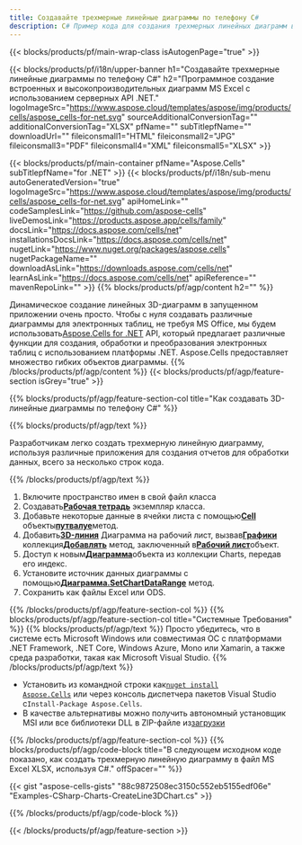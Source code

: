 ```yaml
---
title: Создавайте трехмерные линейные диаграммы по телефону C#
description: C# Пример кода для создания трехмерных линейных диаграмм в Excel с использованием библиотеки .NET. Используйте этот код для создания трехмерной линейной диаграммы в MS Excel в VB.NET, Asp.NET или любом приложении на основе .NET.
---
```

{{< blocks/products/pf/main-wrap-class isAutogenPage="true" >}}

{{< blocks/products/pf/i18n/upper-banner h1="Создавайте трехмерные линейные диаграммы по телефону C#" h2="Программное создание встроенных и высокопроизводительных диаграмм MS Excel с использованием серверных API .NET." logoImageSrc="https://www.aspose.cloud/templates/aspose/img/products/cells/aspose_cells-for-net.svg" sourceAdditionalConversionTag="" additionalConversionTag="XLSX" pfName="" subTitlepfName="" downloadUrl="" fileiconsmall1="HTML" fileiconsmall2="JPG" fileiconsmall3="PDF" fileiconsmall4="XML" fileiconsmall5="XLSX" >}}

{{< blocks/products/pf/main-container pfName="Aspose.Cells" subTitlepfName="for .NET" >}}
{{< blocks/products/pf/i18n/sub-menu autoGeneratedVersion="true" logoImageSrc="https://www.aspose.cloud/templates/aspose/img/products/cells/aspose_cells-for-net.svg" apiHomeLink="" codeSamplesLink="https://github.com/aspose-cells" liveDemosLink="https://products.aspose.app/cells/family" docsLink="https://docs.aspose.com/cells/net" installationsDocsLink="https://docs.aspose.com/cells/net" nugetLink="https://www.nuget.org/packages/aspose.cells" nugetPackageName="" downloadAsLink="https://downloads.aspose.com/cells/net" learnAsLink="https://docs.aspose.com/cells/net" apiReference="" mavenRepoLink="" >}}
{{% blocks/products/pf/agp/content h2="" %}}

Динамическое создание линейных 3D-диаграмм в запущенном приложении очень просто. Чтобы с нуля создавать различные диаграммы для электронных таблиц, не требуя MS Office, мы будем использовать[Aspose.Cells for .NET](https://products.aspose.com/cells/net) API, который предлагает различные функции для создания, обработки и преобразования электронных таблиц с использованием платформы .NET. Aspose.Cells предоставляет множество гибких объектов диаграммы.
{{% /blocks/products/pf/agp/content %}}
{{< blocks/products/pf/agp/feature-section isGrey="true" >}}

{{% blocks/products/pf/agp/feature-section-col title="Как создавать 3D-линейные диаграммы по телефону C#" %}}

{{% blocks/products/pf/agp/text %}}

Разработчикам легко создать трехмерную линейную диаграмму, используя различные приложения для создания отчетов для обработки данных, всего за несколько строк кода.

{{% /blocks/products/pf/agp/text %}}

1. Включите пространство имен в свой файл класса
1.  Создавать[**Рабочая тетрадь**](https://reference.aspose.com/cells/net/aspose.cells/workbook) экземпляр класса.
1.  Добавьте некоторые данные в ячейки листа с помощью[**Cell**](https://reference.aspose.com/cells/net/aspose.cells/cell) объекты[**путвалуе**](https://reference.aspose.com/cells/net/aspose.cells/cell/methods/putvalue/index)метод.
1.  Добавить[**3D-линия**](https://reference.aspose.com/cells/net/aspose.cells.charts/charttype) Диаграмма на рабочий лист, вызвав[**Графики**](https://reference.aspose.com/cells/net/aspose.cells.charts/chartcollection) коллекция[**Добавлять**](https://reference.aspose.com/cells/net/aspose.cells.charts/chartcollection/methods/add) метод, заключенный в[**Рабочий лист**](https://reference.aspose.com/cells/net/aspose.cells/worksheet)объект.
1.  Доступ к новым[**Диаграмма**](https://reference.aspose.com/cells/net/aspose.cells.charts/chart)объекта из коллекции Charts, передав его индекс.
1.  Установите источник данных диаграммы с помощью[**Диаграмма.SetChartDataRange**](https://https://reference.aspose.com/cells/net/aspose.cells.charts/chart/methods/setchartdatarange) метод.
1. Сохранить как файлы Excel или ODS.

{{% /blocks/products/pf/agp/feature-section-col %}}
{{% blocks/products/pf/agp/feature-section-col title="Системные Требования" %}}
{{% blocks/products/pf/agp/text %}}
Просто убедитесь, что в системе есть Microsoft Windows или совместимая ОС с платформами .NET Framework, .NET Core, Windows Azure, Mono или Xamarin, а также среда разработки, такая как Microsoft Visual Studio.
{{% /blocks/products/pf/agp/text %}}
-  Установить из командной строки как<code><a href="https://downloads.aspose.com/cells/net">nuget install Aspose.Cells</a></code> или через консоль диспетчера пакетов Visual Studio с<code>Install-Package Aspose.Cells</code>.
-  В качестве альтернативы можно получить автономный установщик MSI или все библиотеки DLL в ZIP-файле из<a href="https://downloads.aspose.com/cells/net">загрузки</a>

{{% /blocks/products/pf/agp/feature-section-col %}}
{{% blocks/products/pf/agp/code-block title="В следующем исходном коде показано, как создать трехмерную линейную диаграмму в файл MS Excel XLSX, используя C#." offSpacer="" %}}

{{< gist "aspose-cells-gists" "88c9872508ec3150c552eb5155edf06e" "Examples-CSharp-Charts-CreateLine3DChart.cs" >}}

{{% /blocks/products/pf/agp/code-block %}}

{{< /blocks/products/pf/agp/feature-section >}}

<!-- aboutfile Starts -->
